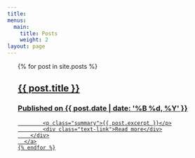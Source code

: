 ```yaml
---
title: 
menus:
  main:
    title: Posts
    weight: 2
layout: page
---
```



<section id="{{ include.section.section_id }}" class="posts">
  <ul>
    {% for post in site.posts %}
      <a href="{{ post.url }}" class="article-teaser">
        <div class="copy">
            <h2>{{ post.title }}</h2>
            <h3 class="publish-date">Published on {{ post.date | date: '%B %d, %Y' }}</h3>

            <p class="summary">{{ post.excerpt }}</p>
            <div class="text-link">Read more</div>
        </div>
      </a>
    {% endfor %}
  </ul>
</section>
